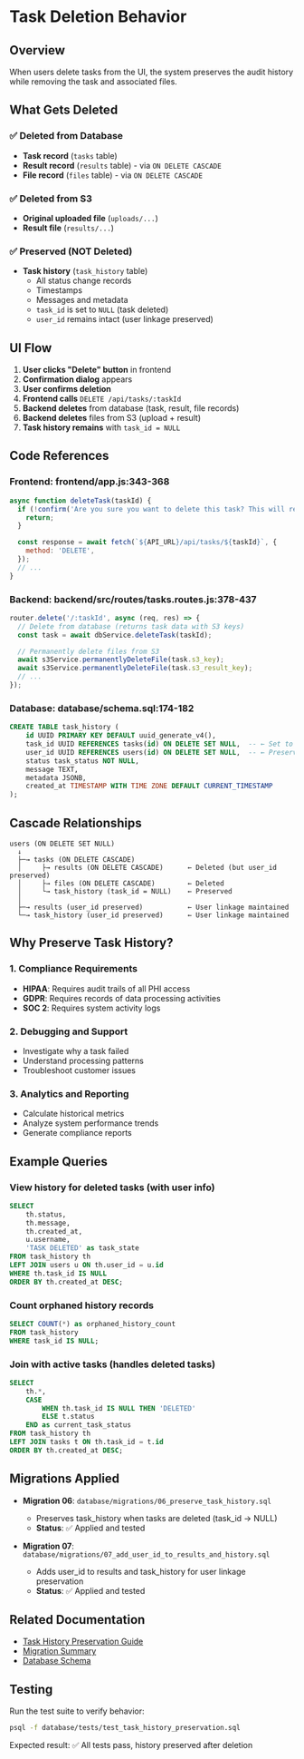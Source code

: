 # Task Deletion Behavior

## Overview
When users delete tasks from the UI, the system preserves the audit history while removing the task and associated files.

## What Gets Deleted

### ✅ Deleted from Database
- **Task record** (`tasks` table)
- **Result record** (`results` table) - via `ON DELETE CASCADE`
- **File record** (`files` table) - via `ON DELETE CASCADE`

### ✅ Deleted from S3
- **Original uploaded file** (`uploads/...`)
- **Result file** (`results/...`)

### ✅ Preserved (NOT Deleted)
- **Task history** (`task_history` table)
  - All status change records
  - Timestamps
  - Messages and metadata
  - `task_id` is set to `NULL` (task deleted)
  - `user_id` remains intact (user linkage preserved)

## UI Flow

1. **User clicks "Delete" button** in frontend
2. **Confirmation dialog** appears
3. **User confirms deletion**
4. **Frontend calls** `DELETE /api/tasks/:taskId`
5. **Backend deletes** from database (task, result, file records)
6. **Backend deletes** files from S3 (upload + result)
7. **Task history remains** with `task_id = NULL`

## Code References

### Frontend: frontend/app.js:343-368
```javascript
async function deleteTask(taskId) {
  if (!confirm('Are you sure you want to delete this task? This will remove all associated files from storage.')) {
    return;
  }

  const response = await fetch(`${API_URL}/api/tasks/${taskId}`, {
    method: 'DELETE',
  });
  // ...
}
```

### Backend: backend/src/routes/tasks.routes.js:378-437
```javascript
router.delete('/:taskId', async (req, res) => {
  // Delete from database (returns task data with S3 keys)
  const task = await dbService.deleteTask(taskId);

  // Permanently delete files from S3
  await s3Service.permanentlyDeleteFile(task.s3_key);
  await s3Service.permanentlyDeleteFile(task.s3_result_key);
  // ...
});
```

### Database: database/schema.sql:174-182
```sql
CREATE TABLE task_history (
    id UUID PRIMARY KEY DEFAULT uuid_generate_v4(),
    task_id UUID REFERENCES tasks(id) ON DELETE SET NULL,  -- ← Set to NULL on deletion
    user_id UUID REFERENCES users(id) ON DELETE SET NULL,  -- ← Preserved for audit!
    status task_status NOT NULL,
    message TEXT,
    metadata JSONB,
    created_at TIMESTAMP WITH TIME ZONE DEFAULT CURRENT_TIMESTAMP
);
```

## Cascade Relationships

```
users (ON DELETE SET NULL)
  ↓
  ├─→ tasks (ON DELETE CASCADE)
  │     ├→ results (ON DELETE CASCADE)      ← Deleted (but user_id preserved)
  │     ├→ files (ON DELETE CASCADE)        ← Deleted
  │     └→ task_history (task_id = NULL)    ← Preserved
  │
  ├─→ results (user_id preserved)           ← User linkage maintained
  └─→ task_history (user_id preserved)      ← User linkage maintained
```

## Why Preserve Task History?

### 1. Compliance Requirements
- **HIPAA**: Requires audit trails of all PHI access
- **GDPR**: Requires records of data processing activities
- **SOC 2**: Requires system activity logs

### 2. Debugging and Support
- Investigate why a task failed
- Understand processing patterns
- Troubleshoot customer issues

### 3. Analytics and Reporting
- Calculate historical metrics
- Analyze system performance trends
- Generate compliance reports

## Example Queries

### View history for deleted tasks (with user info)
```sql
SELECT
    th.status,
    th.message,
    th.created_at,
    u.username,
    'TASK DELETED' as task_state
FROM task_history th
LEFT JOIN users u ON th.user_id = u.id
WHERE th.task_id IS NULL
ORDER BY th.created_at DESC;
```

### Count orphaned history records
```sql
SELECT COUNT(*) as orphaned_history_count
FROM task_history
WHERE task_id IS NULL;
```

### Join with active tasks (handles deleted tasks)
```sql
SELECT
    th.*,
    CASE
        WHEN th.task_id IS NULL THEN 'DELETED'
        ELSE t.status
    END as current_task_status
FROM task_history th
LEFT JOIN tasks t ON th.task_id = t.id
ORDER BY th.created_at DESC;
```

## Migrations Applied
- **Migration 06**: `database/migrations/06_preserve_task_history.sql`
  - Preserves task_history when tasks are deleted (task_id → NULL)
  - **Status**: ✅ Applied and tested

- **Migration 07**: `database/migrations/07_add_user_id_to_results_and_history.sql`
  - Adds user_id to results and task_history for user linkage preservation
  - **Status**: ✅ Applied and tested

## Related Documentation
- [Task History Preservation Guide](docs/TASK_HISTORY_PRESERVATION.md)
- [Migration Summary](database/migrations/06_MIGRATION_SUMMARY.md)
- [Database Schema](database/schema.sql)

## Testing
Run the test suite to verify behavior:
```bash
psql -f database/tests/test_task_history_preservation.sql
```

Expected result: ✅ All tests pass, history preserved after deletion
